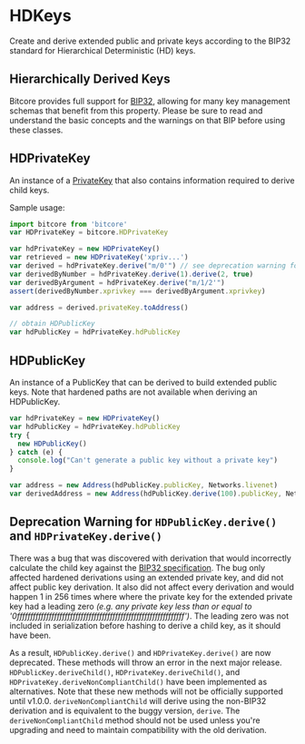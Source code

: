 # HDKeys

Create and derive extended public and private keys according to the BIP32 standard for Hierarchical Deterministic (HD) keys.

## Hierarchically Derived Keys

Bitcore provides full support for [BIP32](https://github.com/bitcoin/bips/blob/master/bip-0032.mediawiki), allowing for many key management schemas that benefit from this property. Please be sure to read and understand the basic concepts and the warnings on that BIP before using these classes.

## HDPrivateKey

An instance of a [PrivateKey](privatekey.md) that also contains information required to derive child keys.

Sample usage:

```javascript
import bitcore from 'bitcore'
var HDPrivateKey = bitcore.HDPrivateKey

var hdPrivateKey = new HDPrivateKey()
var retrieved = new HDPrivateKey('xpriv...')
var derived = hdPrivateKey.derive("m/0'") // see deprecation warning for derive
var derivedByNumber = hdPrivateKey.derive(1).derive(2, true)
var derivedByArgument = hdPrivateKey.derive("m/1/2'")
assert(derivedByNumber.xprivkey === derivedByArgument.xprivkey)

var address = derived.privateKey.toAddress()

// obtain HDPublicKey
var hdPublicKey = hdPrivateKey.hdPublicKey
```

## HDPublicKey

An instance of a PublicKey that can be derived to build extended public keys. Note that hardened paths are not available when deriving an HDPublicKey.

```javascript
var hdPrivateKey = new HDPrivateKey()
var hdPublicKey = hdPrivateKey.hdPublicKey
try {
  new HDPublicKey()
} catch (e) {
  console.log("Can't generate a public key without a private key")
}

var address = new Address(hdPublicKey.publicKey, Networks.livenet)
var derivedAddress = new Address(hdPublicKey.derive(100).publicKey, Networks.testnet) // see deprecation warning for derive
```

## Deprecation Warning for `HDPublicKey.derive()` and `HDPrivateKey.derive()`

There was a bug that was discovered with derivation that would incorrectly calculate the child key against the [BIP32 specification](https://github.com/bitcoin/bips/blob/master/bip-0032.mediawiki).
The bug only affected hardened derivations using an extended private key, and did not affect public key derivation. It also did not affect every derivation and would happen 1 in 256 times where where the private key for the extended private key had a leading zero _(e.g. any private key less than or equal to '0fffffffffffffffffffffffffffffffffffffffffffffffffffffffffffffff')_. The leading zero was not included in serialization before hashing to derive a child key, as it should have been.

As a result, `HDPublicKey.derive()` and `HDPrivateKey.derive()` are now deprecated. These methods will throw an error in the next major release.
`HDPublicKey.deriveChild()`, `HDPrivateKey.deriveChild()`, and `HDPrivateKey.deriveNonCompliantChild()` have been implemented as alternatives. Note that these new methods will not be officially supported until v1.0.0. `deriveNonCompliantChild` will derive using the non-BIP32 derivation and is equivalent to the buggy version, `derive`. The `deriveNonCompliantChild` method should not be used unless you're upgrading and need to maintain compatibility with the old derivation.
